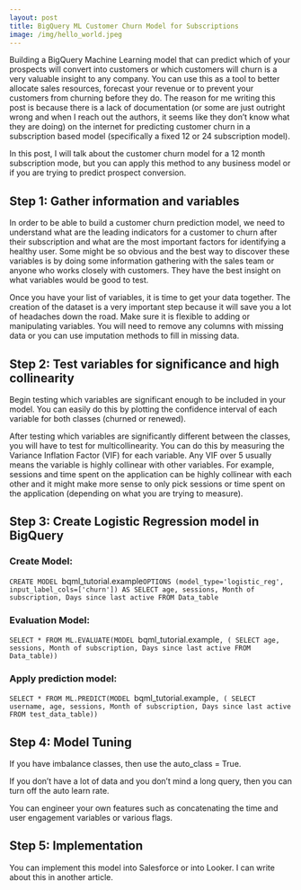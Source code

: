 ```yaml
---
layout: post
title: BigQuery ML Customer Churn Model for Subscriptions
image: /img/hello_world.jpeg
---
```




Building a BigQuery Machine Learning model that can predict which of your prospects will convert into customers or which customers will churn is a very valuable insight to any company. You can use this as a tool to better allocate sales resources, forecast your revenue or to prevent your customers from churning before they do. The reason for me writing this post is because there is a lack of documentation (or some are just outright wrong and when I reach out the authors, it seems like they don’t know what they are doing) on the internet for predicting customer churn in a subscription based model (specifically a fixed 12 or 24 subscription model). 

In this post, I will talk about the customer churn model for a 12 month subscription mode, but you can apply this method to any business model or if you are trying to predict prospect conversion.

## Step 1: Gather information and variables
In order to be able to build a customer churn prediction model, we need to understand what are the leading indicators for a customer to churn after their subscription and what are the most important factors for identifying a healthy user. Some might be so obvious and the best way to discover these variables is by doing some information gathering with the sales team or anyone who works closely with customers. They have the best insight on what variables would be good to test.

Once you have your list of variables, it is time to get your data together. The creation of the dataset is a very important step because it will save you a lot of headaches down the road. Make sure it is flexible to adding or manipulating variables. You will need to remove any columns with missing data or you can use imputation methods to fill in missing data.

## Step 2: Test variables for significance and high collinearity
Begin testing which variables are significant enough to be included in your model. You can easily do this by plotting the confidence interval of each variable for both classes (churned or renewed). 

After testing which variables are significantly different between the classes, you will have to test for multicollinearity. You can do this by measuring the Variance Inflation Factor (VIF) for each variable. Any VIF over 5 usually means the variable is highly collinear with other variables. For example, sessions and time spent on the application can be highly collinear with each other and it might make more sense to only pick sessions or time spent on the application (depending on what you are trying to measure). 


## Step 3: Create Logistic Regression model in BigQuery
### Create Model:

`CREATE MODEL `bqml_tutorial.example`
OPTIONS
  (model_type='logistic_reg',
    input_label_cols=['churn']) AS
SELECT
  age,
  sessions,
  Month of subscription,
  Days since last active
FROM
  Data_table
`

### Evaluation Model:

`SELECT
  *
FROM
  ML.EVALUATE(MODEL `bqml_tutorial.example`,
    (
    SELECT
  age,
  sessions,
  Month of subscription,
  Days since last active
FROM
  Data_table))
`

### Apply prediction model:

`SELECT
  *
FROM
  ML.PREDICT(MODEL `bqml_tutorial.example`,
    (
     SELECT
username,
  age,
  sessions,
  Month of subscription,
  Days since last active
FROM
  test_data_table))
`

## Step 4: Model Tuning

If you have imbalance classes, then use the auto_class = True.

If you don’t have a lot of data and you don’t mind a long query, then you can turn off the auto learn rate. 

You can engineer your own features such as concatenating the time and user engagement variables or various flags.

## Step 5: Implementation
You can implement this model into Salesforce or into Looker. I can write about this in another article.
